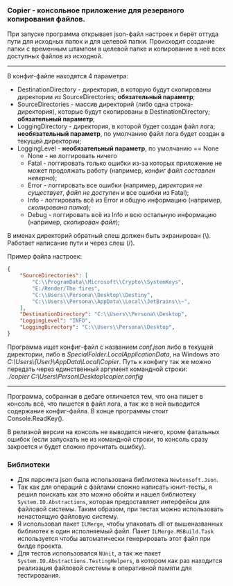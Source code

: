 ### Copier - консольное приложение для резервного копирования файлов.

При запуске программа открывает json-файл настроек и берёт оттуда пути для исходных папок и для целевой папки.
Происходит создание папки с временным штампом в целевой папке и копирование в неё всех доступных файлов из исходной.
____
В конфиг-файле находятся 4 параметра:
+ DestinationDirectory - директория, в которую будут скопированы директории из SourceDirectories; **обязательный параметр**;
+ SourceDirectories - массив директорий (либо одна строка-директория), которые будут скопированы в DestinationDirectory; **обязательный параметр**;
+ LoggingDirectory - директория, в которой будет создан файл лога; **необязательный параметр**, по умолчанию файл лога будет создан в текущей директории;
+ LoggingLevel - **необязательный параметр**, по умолчанию == None
    - None - не логгировать ничего
    - Fatal - логгировать только ошибки из-за которых приложение не может продолжать работу (например, *конфиг файл составлен неверно*);
    - Error - логгировать все ошибки (например, *директория не существует*, *файл не доступен* и все ошибки из Fatal);
    - Info - логгировать всё из Error и общую информацию (например, *скопирована папка*);
    - Debug - логгировать всё из Info и всю остальную информацию (например, *скопирован файл*);

В именах директорий обратный слеш должен быть экранирован (\\). Работает написание пути и через слеш (/).

Пример файла настроек:
```json
{
	"SourceDirectories": [
		"C:\\ProgramData\\Microsoft\\Crypto\\SystemKeys", 
		"E:/Render/The fires",
		"C:\\Users\\Persona\\Desktop\\Destiny",
		"C:\\Users\\Persona\\AppData\\Local\\JetBrains\\~",
	],
	"DestinationDirectory": "C:\\Users\\Persona\\Desktop",
	"LoggingLevel": "INFO",
	"LoggingDirectory": "C:\\Users\\Persona\\Desktop",
}
```

Программа ищет конфиг-файл с названием *conf.json* либо в текущей директории, либо в *SpecialFolder.LocalApplicationData*,
на Windows это *C:\Users\\{User}\AppData\Local\Copier*. Путь к конфигу так же можно передать через единственный
аргумент командной строки:    
*./copier C:\Users\Person\Desktop\copier.config*
____
Программа, собранная в дебаге отличается тем, что она пишет в консоль всё, что пишется в файл лога, а так же
в ней выводится содержание конфиг-файла. В конце программы стоит Console.ReadKey().

В релизной версии на консоль не выводится ничего, кроме фатальных ошибок (если запускать не из 
командной строки, то консоль сразу закроется и будет сложно прочитать ошибку).

### Библиотеки
- Для парсинга json была использована библиотека `Newtonsoft.Json`.
- Так как для операций с файлами сложно написать юнит-тесты, я решил поискать как это можно обойти
и нашел библиотеку `System.IO.Abstractions`, которая предоставляет интерфейсы для файловой системы.
Таким образом, при тестах можно использовать ненастоящую файловую систему.
- Я использовал пакет `ILMerge`, чтобы упаковать dll от вышеназванных библиотек в один исполняемый файл.
Пакет `ILMerge.MSBuild.Task` используется чтобы автоматически генерировать этот файл при билде проекта.
- Для тестов использовался `NUnit`, а так же пакет `System.IO.Abstractions.TestingHelpers`, в котором как раз
находится реализация файловой системы в оперативной памяти для тестирования.
